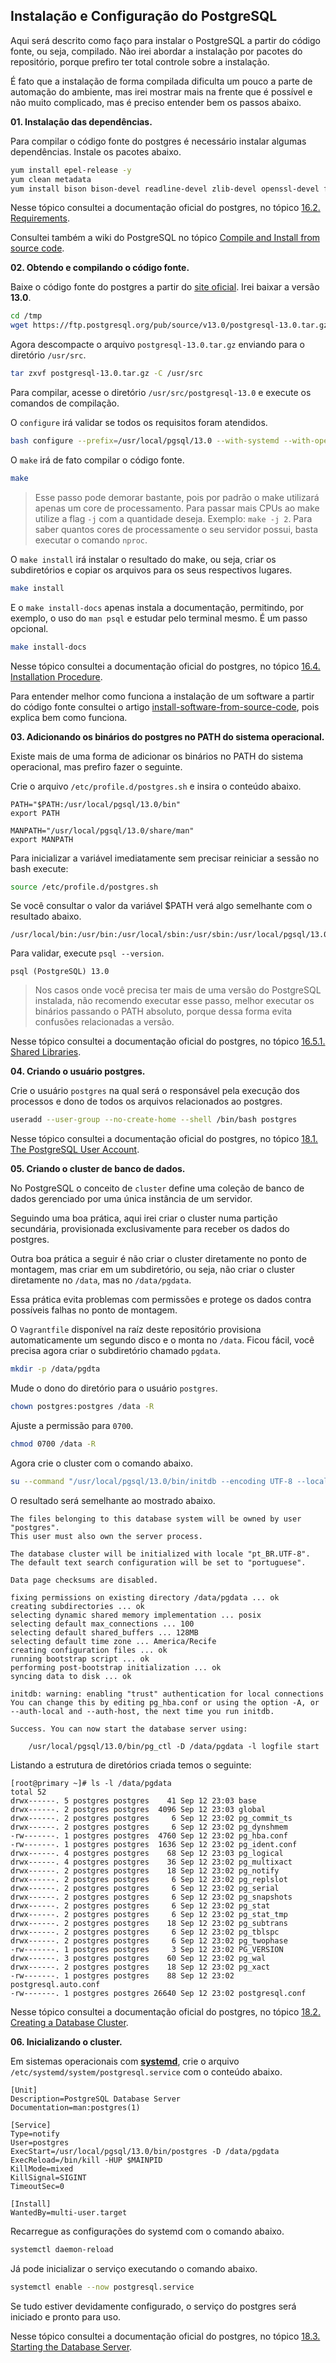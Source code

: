 ## Instalação e Configuração do PostgreSQL

Aqui será descrito como faço para instalar o PostgreSQL a partir do código fonte, ou seja, compilado. Não irei abordar a instalação por pacotes do repositório, porque prefiro ter total controle sobre a instalação.

É fato que a instalação de forma compilada dificulta um pouco a parte de automação do ambiente, mas irei mostrar mais na frente que é possível e não muito complicado, mas é preciso entender bem os passos abaixo.

**01. Instalação das dependências.**

Para compilar o código fonte do postgres é necessário instalar algumas dependências. Instale os pacotes abaixo.
```bash
yum install epel-release -y
yum clean metadata
yum install bison bison-devel readline-devel zlib-devel openssl-devel flex gcc make systemd-devel -y
```

Nesse tópico consultei a documentação oficial do postgres, no tópico [16.2. Requirements](https://www.postgresql.org/docs/12/install-requirements.html).

Consultei também a wiki do PostgreSQL no tópico [Compile and Install from source code](https://wiki.postgresql.org/wiki/Compile_and_Install_from_source_code).

**02. Obtendo e compilando o código fonte.**

Baixe o código fonte do postgres a partir do [site oficial](https://www.postgresql.org/ftp/source/). Irei baixar a versão **13.0**.
```bash
cd /tmp
wget https://ftp.postgresql.org/pub/source/v13.0/postgresql-13.0.tar.gz
```

Agora descompacte o arquivo ```postgresql-13.0.tar.gz``` enviando para o diretório ```/usr/src```.
```bash
tar zxvf postgresql-13.0.tar.gz -C /usr/src
```

Para compilar, acesse o diretório ```/usr/src/postgresql-13.0``` e execute os comandos de compilação.

O ```configure``` irá validar se todos os requisitos foram atendidos.
```bash
bash configure --prefix=/usr/local/pgsql/13.0 --with-systemd --with-openssl
```

O ```make``` irá de fato compilar o código fonte.
```bash
make
```
> Esse passo pode demorar bastante, pois por padrão o make utilizará apenas um core de processamento. Para passar mais CPUs ao make utilize a flag ```-j``` com a quantidade deseja. Exemplo: ```make -j 2```.
> Para saber quantos cores de processamente o seu servidor possui, basta executar o comando ```nproc```.

O ```make install``` irá instalar o resultado do make, ou seja, criar os subdiretórios e copiar os arquivos para os seus respectivos lugares.
```bash
make install
```

E o ```make install-docs``` apenas instala a documentação, permitindo, por exemplo, o uso do ```man psql``` e estudar pelo terminal mesmo. É um passo opcional.
```bash
make install-docs
```

Nesse tópico consultei a documentação oficial do postgres, no tópico [16.4. Installation Procedure](https://www.postgresql.org/docs/12/install-procedure.html).

Para entender melhor como funciona a instalação de um software a partir do código fonte consultei o artigo [install-software-from-source-code](https://itsfoss.com/install-software-from-source-code/), pois explica bem como funciona.

**03. Adicionando os binários do postgres no PATH do sistema operacional.**

Existe mais de uma forma de adicionar os binários no PATH do sistema operacional, mas prefiro fazer o seguinte.

Crie o arquivo ```/etc/profile.d/postgres.sh``` e insira o conteúdo abaixo.
```
PATH="$PATH:/usr/local/pgsql/13.0/bin"
export PATH

MANPATH="/usr/local/pgsql/13.0/share/man"
export MANPATH
```

Para inicializar a variável imediatamente sem precisar reiniciar a sessão no bash execute:
```bash
source /etc/profile.d/postgres.sh
```

Se você consultar o valor da variável $PATH verá algo semelhante com o resultado abaixo.
```
/usr/local/bin:/usr/bin:/usr/local/sbin:/usr/sbin:/usr/local/pgsql/13.0/bin:/home/vagrant/.local/bin:/home/vagrant/bin
```

Para validar, execute ```psql --version```.
```
psql (PostgreSQL) 13.0
```
> Nos casos onde você precisa ter mais de uma versão do PostgreSQL instalada, não recomendo executar esse passo, melhor executar os binários passando o PATH absoluto, porque dessa forma evita confusões relacionadas a versão.

Nesse tópico consultei a documentação oficial do postgres, no tópico [16.5.1. Shared Libraries](https://www.postgresql.org/docs/12/install-post.html#id-1.6.3.9.2).

**04. Criando o usuário postgres.**

Crie o usuário ```postgres``` na qual será o responsável pela execução dos processos e dono de todos os arquivos relacionados ao postgres.
```bash
useradd --user-group --no-create-home --shell /bin/bash postgres
```

Nesse tópico consultei a documentação oficial do postgres, no tópico [18.1. The PostgreSQL User Account](https://www.postgresql.org/docs/12/postgres-user.html).

**05. Criando o cluster de banco de dados.**

No PostgreSQL o conceito de ```cluster``` define uma coleção de banco de dados gerenciado por uma única instância de um servidor.

Seguindo uma boa prática, aqui irei criar o cluster numa partição secundária, provisionada exclusivamente para receber os dados do postgres.

Outra boa prática a seguir é não criar o cluster diretamente no ponto de montagem, mas criar em um subdiretório, ou seja, não criar o cluster diretamente no ```/data```, mas no ```/data/pgdata```.

Essa prática evita problemas com permissões e protege os dados contra possíveis falhas no ponto de montagem.

O ```Vagrantfile``` disponível na raíz deste repositório provisiona automaticamente um segundo disco e o monta no ```/data```. Ficou fácil, você precisa agora criar o subdiretório chamado ```pgdata```.
```bash
mkdir -p /data/pgdta
```

Mude o dono do diretório para o usuário ```postgres```.
```bash
chown postgres:postgres /data -R
```

Ajuste a permissão para ```0700```.
```bash
chmod 0700 /data -R
```

Agora crie o cluster com o comando abaixo.
```bash
su --command "/usr/local/pgsql/13.0/bin/initdb --encoding UTF-8 --locale pt_BR.UTF-8 --pgdata /data/pgdata" --shell /bin/bash postgres
```

O resultado será semelhante ao mostrado abaixo.
```
The files belonging to this database system will be owned by user "postgres".
This user must also own the server process.

The database cluster will be initialized with locale "pt_BR.UTF-8".
The default text search configuration will be set to "portuguese".

Data page checksums are disabled.

fixing permissions on existing directory /data/pgdata ... ok
creating subdirectories ... ok
selecting dynamic shared memory implementation ... posix
selecting default max_connections ... 100
selecting default shared_buffers ... 128MB
selecting default time zone ... America/Recife
creating configuration files ... ok
running bootstrap script ... ok
performing post-bootstrap initialization ... ok
syncing data to disk ... ok

initdb: warning: enabling "trust" authentication for local connections
You can change this by editing pg_hba.conf or using the option -A, or
--auth-local and --auth-host, the next time you run initdb.

Success. You can now start the database server using:

    /usr/local/pgsql/13.0/bin/pg_ctl -D /data/pgdata -l logfile start
```

Listando a estrutura de diretórios criada temos o seguinte:
```
[root@primary ~]# ls -l /data/pgdata
total 52
drwx------. 5 postgres postgres    41 Sep 12 23:03 base
drwx------. 2 postgres postgres  4096 Sep 12 23:03 global
drwx------. 2 postgres postgres     6 Sep 12 23:02 pg_commit_ts
drwx------. 2 postgres postgres     6 Sep 12 23:02 pg_dynshmem
-rw-------. 1 postgres postgres  4760 Sep 12 23:02 pg_hba.conf
-rw-------. 1 postgres postgres  1636 Sep 12 23:02 pg_ident.conf
drwx------. 4 postgres postgres    68 Sep 12 23:03 pg_logical
drwx------. 4 postgres postgres    36 Sep 12 23:02 pg_multixact
drwx------. 2 postgres postgres    18 Sep 12 23:02 pg_notify
drwx------. 2 postgres postgres     6 Sep 12 23:02 pg_replslot
drwx------. 2 postgres postgres     6 Sep 12 23:02 pg_serial
drwx------. 2 postgres postgres     6 Sep 12 23:02 pg_snapshots
drwx------. 2 postgres postgres     6 Sep 12 23:02 pg_stat
drwx------. 2 postgres postgres     6 Sep 12 23:02 pg_stat_tmp
drwx------. 2 postgres postgres    18 Sep 12 23:02 pg_subtrans
drwx------. 2 postgres postgres     6 Sep 12 23:02 pg_tblspc
drwx------. 2 postgres postgres     6 Sep 12 23:02 pg_twophase
-rw-------. 1 postgres postgres     3 Sep 12 23:02 PG_VERSION
drwx------. 3 postgres postgres    60 Sep 12 23:02 pg_wal
drwx------. 2 postgres postgres    18 Sep 12 23:02 pg_xact
-rw-------. 1 postgres postgres    88 Sep 12 23:02 postgresql.auto.conf
-rw-------. 1 postgres postgres 26640 Sep 12 23:02 postgresql.conf
```

Nesse tópico consultei a documentação oficial do postgres, no tópico [18.2. Creating a Database Cluster](https://www.postgresql.org/docs/12/creating-cluster.html).

**06. Inicializando o cluster.**

Em sistemas operacionais com [**systemd**](https://www.freedesktop.org/wiki/Software/systemd/), crie o arquivo ```/etc/systemd/system/postgresql.service``` com o conteúdo abaixo.

```
[Unit]
Description=PostgreSQL Database Server
Documentation=man:postgres(1)

[Service]
Type=notify
User=postgres
ExecStart=/usr/local/pgsql/13.0/bin/postgres -D /data/pgdata
ExecReload=/bin/kill -HUP $MAINPID
KillMode=mixed
KillSignal=SIGINT
TimeoutSec=0

[Install]
WantedBy=multi-user.target
```

Recarregue as configurações do systemd com o comando abaixo.
```bash
systemctl daemon-reload
```

Já pode inicializar o serviço executando o comando abaixo.
```bash
systemctl enable --now postgresql.service
```

Se tudo estiver devidamente configurado, o serviço do postgres será iniciado e pronto para uso.

Nesse tópico consultei a documentação oficial do postgres, no tópico [18.3. Starting the Database Server](https://www.postgresql.org/docs/13/server-start.html).